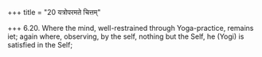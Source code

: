 +++
title = "20 यत्रोपरमते चित्तम्"

+++
6.20. Where the mind, well-restrained through Yoga-practice, remains
iet; again where, observing, by the self, nothing but the Self, he
(Yogi) is satisfied in the Self;
